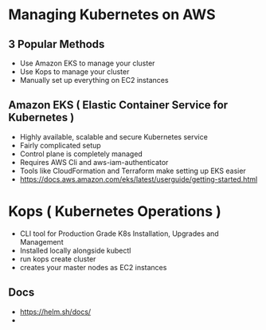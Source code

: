 # Managing Kubernetes on AWS

## 3 Popular Methods

- Use Amazon EKS to manage your cluster
- Use Kops to manage your cluster
- Manually set up everything on EC2 instances

## Amazon EKS ( Elastic Container Service for Kubernetes ) 

- Highly available, scalable and secure Kubernetes service
- Fairly complicated setup 
- Control plane is completely managed
- Requires AWS Cli and aws-iam-authenticator
- Tools like CloudFormation and Terraform make setting up EKS easier
- https://docs.aws.amazon.com/eks/latest/userguide/getting-started.html

# Kops ( Kubernetes Operations ) 

- CLI tool for Production Grade K8s Installation, Upgrades and Management
- Installed locally alongside kubectl
- run kops create cluster
- creates your master nodes as EC2 instances 

## Docs

- https://helm.sh/docs/
- 
